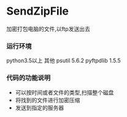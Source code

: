 # SendZipFile
加密打包电脑的文件,以ftp发送出去

### 运行环境
python3.5以上
其他
psutil         5.6.2
pyftpdlib      1.5.5

### 代码的功能说明
- 可以按时间或者文件的类型,扫描整个磁盘
- 将找到的文件进行加密压缩
- 发送到指定的服务器
